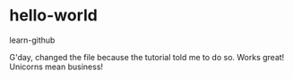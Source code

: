 # hello-world
learn-github

G'day,
changed the file because the tutorial told me to do so. Works great!
Unicorns mean business!
